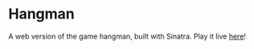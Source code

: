 # Hangman

A web version of the game hangman, built with Sinatra. Play it live [here](https://fierce-plains-57125.herokuapp.com/)!
